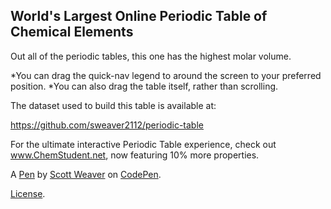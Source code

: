 World's Largest Online Periodic Table of Chemical Elements
----------------------------------------------------------
Out all of the periodic tables, this one has the highest molar volume. 

*You can drag the quick-nav legend to around the screen to your preferred position.
*You can also drag the table itself, rather than scrolling.

The dataset used to build this table is available at:

https://github.com/sweaver2112/periodic-table

For the ultimate interactive Periodic Table experience, check out www.ChemStudent.net, now featuring 10%  more properties.

A [Pen](https://codepen.io/sweaver2112/pen/JjKEjYW) by [Scott Weaver](https://codepen.io/sweaver2112) on [CodePen](https://codepen.io).

[License](https://codepen.io/license/pen/JjKEjYW).
